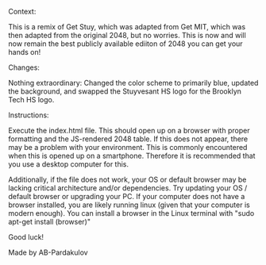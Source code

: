 Context:

This is a remix of Get Stuy, which was adapted from Get MIT, which was then adapted from the original 2048, but no worries. This is now and will now remain the best publicly available ediiton of 2048 you can get your hands on!

Changes:

Nothing extraordinary: Changed the color scheme to primarily blue, updated the background, and swapped the Stuyvesant HS logo for the Brooklyn Tech HS logo.

Instructions:

Execute the index.html file.
This should open up on a browser with proper formatting and the JS-rendered 2048 table. If this does not appear, there may be a problem with your environment. This is commonly encountered when this is opened up on a smartphone. Therefore it is recommended that you use a desktop computer for this. 

Additionally, if the file does not work, your OS or default browser may be lacking critical architecture and/or dependencies. Try updating your OS / default browser or upgrading your PC.
If your computer does not have a browser installed, you are likely running linux (given that your computer is modern enough). You can install a browser in the Linux terminal with "sudo apt-get install (browser)"

Good luck!

Made by AB-Pardakulov